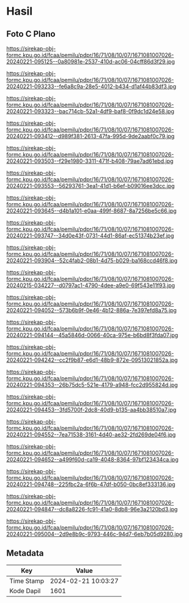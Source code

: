 # Hasil

## Foto C Plano

https://sirekap-obj-formc.kpu.go.id/fcaa/pemilu/pdpr/16/71/08/10/07/1671081007026-20240221-095125--0a80981e-2537-410d-ac06-04cff86d3f29.jpg

https://sirekap-obj-formc.kpu.go.id/fcaa/pemilu/pdpr/16/71/08/10/07/1671081007026-20240221-093233--fe6a8c9a-28e5-4012-b434-d1af44b83df3.jpg

https://sirekap-obj-formc.kpu.go.id/fcaa/pemilu/pdpr/16/71/08/10/07/1671081007026-20240221-093323--bac714cb-52a1-4df9-baf8-0f9dc1d24e58.jpg

https://sirekap-obj-formc.kpu.go.id/fcaa/pemilu/pdpr/16/71/08/10/07/1671081007026-20240221-093412--d989f381-2613-47fa-995d-9de2aabf0c79.jpg

https://sirekap-obj-formc.kpu.go.id/fcaa/pemilu/pdpr/16/71/08/10/07/1671081007026-20240221-093503--f29e1980-3311-471f-b408-79ae7ad61ebd.jpg

https://sirekap-obj-formc.kpu.go.id/fcaa/pemilu/pdpr/16/71/08/10/07/1671081007026-20240221-093553--56293761-3ea1-41d1-b6ef-b09016ee3dcc.jpg

https://sirekap-obj-formc.kpu.go.id/fcaa/pemilu/pdpr/16/71/08/10/07/1671081007026-20240221-093645--d4b1a101-e0aa-499f-8687-8a7256be5c66.jpg

https://sirekap-obj-formc.kpu.go.id/fcaa/pemilu/pdpr/16/71/08/10/07/1671081007026-20240221-093747--34d0e43f-0731-44d1-86af-ec51374b23ef.jpg

https://sirekap-obj-formc.kpu.go.id/fcaa/pemilu/pdpr/16/71/08/10/07/1671081007026-20240221-093904--52c4fab2-08b1-4d75-b029-ba168ccd46f8.jpg

https://sirekap-obj-formc.kpu.go.id/fcaa/pemilu/pdpr/16/71/08/10/07/1671081007026-20240215-034227--d0797ac1-4790-4dee-a9e0-69f543e11f93.jpg

https://sirekap-obj-formc.kpu.go.id/fcaa/pemilu/pdpr/16/71/08/10/07/1671081007026-20240221-094052--573b6b9f-0e46-4b12-886a-7e397efd8a75.jpg

https://sirekap-obj-formc.kpu.go.id/fcaa/pemilu/pdpr/16/71/08/10/07/1671081007026-20240221-094144--45a5846d-0066-40ca-975e-b6bd8f3fda07.jpg

https://sirekap-obj-formc.kpu.go.id/fcaa/pemilu/pdpr/16/71/08/10/07/1671081007026-20240221-094242--cc2f9b87-e6d1-48b9-872e-09513021852a.jpg

https://sirekap-obj-formc.kpu.go.id/fcaa/pemilu/pdpr/16/71/08/10/07/1671081007026-20240221-094353--26b75dc5-521e-4179-a948-fcc2d955824d.jpg

https://sirekap-obj-formc.kpu.go.id/fcaa/pemilu/pdpr/16/71/08/10/07/1671081007026-20240221-094453--3fd5700f-2dc8-40d9-b135-aa4bb38510a7.jpg

https://sirekap-obj-formc.kpu.go.id/fcaa/pemilu/pdpr/16/71/08/10/07/1671081007026-20240221-094552--7ea71538-3161-4d40-ae32-2fd269de04f6.jpg

https://sirekap-obj-formc.kpu.go.id/fcaa/pemilu/pdpr/16/71/08/10/07/1671081007026-20240221-094652--a499f60d-ca19-4048-8364-97bf123434ca.jpg

https://sirekap-obj-formc.kpu.go.id/fcaa/pemilu/pdpr/16/71/08/10/07/1671081007026-20240221-094748--225fbc2a-6f6b-47df-b050-0bc8ef333136.jpg

https://sirekap-obj-formc.kpu.go.id/fcaa/pemilu/pdpr/16/71/08/10/07/1671081007026-20240221-094847--dc8a8226-fc91-41a0-8db8-96e3a2120bd3.jpg

https://sirekap-obj-formc.kpu.go.id/fcaa/pemilu/pdpr/16/71/08/10/07/1671081007026-20240221-095004--2d9e8b9c-9793-446c-94d7-6eb7b05d9280.jpg


## Metadata

| Key        | Value               |
| ---------- | ------------------- |
| Time Stamp | 2024-02-21 10:03:27 |
| Kode Dapil | 1601                |



